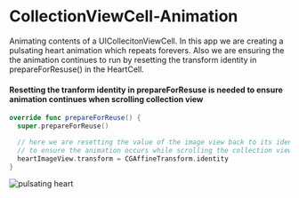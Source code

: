 # CollectionViewCell-Animation

Animating contents of a UICollecitonViewCell. In this app we are creating a pulsating heart animation which repeats forevers. Also we are ensuring the the animation continues to run by resetting the transform identity in prepareForResuse() in the HeartCell.

#### Resetting the tranform identity in prepareForResuse is needed to ensure animation continues when scrolling collection view

```swift 
override func prepareForReuse() {
  super.prepareForReuse()

  // here we are resetting the value of the image view back to its identity in order
  // to ensure the animation occurs while scrolling the collection view
  heartImageView.transform = CGAffineTransform.identity
}
```

![pulsating heart](Assets/pulsating-heart.gif)


